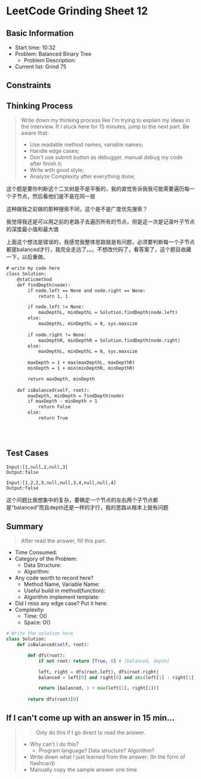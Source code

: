 # LeetCode Grinding Sheet 12

## Basic Information

- Start time: 10:32
- Problem: Balanced Binary Tree
  - Problem Description:
- Current list: Grind 75

## Constraints

## Thinking Process

> Write down my thinking process like I'm trying to explain my ideas in the interview. If I stuck here for 15 minutes, jump to the next part.
> Be aware that:
>
> - Use readable method names, variable names;
> - Handle edge cases;
> - Don't use submit button as debugger, manual debug my code after finish it;
> - Write with good style;
> - Analyze Complexity after everything done;

这个题是要你判断这个二叉树是不是平衡的，我的直觉告诉我我可能需要遍历每一个子节点，然后看他们是不是在同一层

这种跟我之前做的那种搜索不同，这个是不是广度优先搜索？

我觉得我还是可以用之前的老路子去遍历所有的节点，但是这一次是记录叶子节点的深度最小值和最大值

上面这个想法是错误的，我感觉我整体思路就是有问题，必须要判断每一个子节点都是balanced才行，我完全走远了。。。不想改代码了，看答案了，这个题目收藏一下，以后重做。

``` txt
# write my code here
class Solution:
    @staticmethod
    def findDepth(node):
        if node.left == None and node.right == None:
            return 1, 1

        if node.left != None:
            maxDepthL, minDepthL = Solution.findDepth(node.left)
        else:
            maxDepthL, minDepthL = 0, sys.maxsize
        
        if node.right != None:
            maxDepthR, minDepthR = Solution.findDepth(node.right)
        else:
            maxDepthL, minDepthL = 0, sys.maxsize
        
        maxDepth = 1 + max(maxDepthL, maxDepthR)
        minDepth = 1 + min(minDepthR, minDepthR)

        return maxDepth, minDepth
    
    def isBalanced(self, root):
        maxDepth, minDepth = findDepth(node)
        if maxDepth - minDepth > 1
            return False
        else:
            return True
    

        
```

## Test Cases

``` text
Input:[1,null,2,null,3]
Output:false

Input:[1,2,2,3,null,null,3,4,null,null,4]
Output:false
```

这个问题比我想象中的复杂，要确定一个节点的左右两个子节点都是“balanced”而且depth还是一样的才行，我的思路从根本上就有问题

## Summary

> After read the answer, fill this part.

- Time Consumed:
- Category of the Problem:
  - Data Structure:
  - Algorithm:
- Any code worth to record here?
  - Method Name, Variable Name:
  - Useful build in method(function):
  - Algorithm implement template:
- Did I miss any edge case? Put it here:
- Complexity:
  - Time: O()
  - Space: O()

``` python
# Write the solution here
class Solution:
    def isBalanced(self, root):

        def dfs(root):
            if not root: return [True, 0] # [balanced, depth]

            left, right = dfs(root.left), dfs(root.right)
            balanced = left[0] and right[0] and abs(left[1] - right[1]) <= 1

            return [balanced, 1 + max(left[1], right[1])]
        
        return dfs(root)[0]
```

## If I can't come up with an answer in 15 min...

> > Only do this if I go direct to read the answer.
>
> - Why can't I do this?
>   - Program language? Data structure? Algorithm?
> - Write down what I just learned from the answer: (In the form of flashcard)
> - Manually copy the sample answer one time
